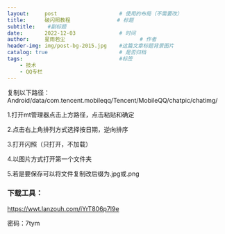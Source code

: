 ```yaml
---
layout:     post   				    # 使用的布局（不需要改）
title:      破闪照教程 				# 标题 
subtitle:    #副标题
date:       2022-12-03 				# 时间
author:     星雨若尘 						# 作者
header-img: img/post-bg-2015.jpg 	#这篇文章标题背景图片
catalog: true 						# 是否归档
tags:								#标签
    - 技术
    - QQ专栏
---
```

复制以下路径：
Android/data/com.tencent.mobileqq/Tencent/MobileQQ/chatpic/chatimg/

1.打开mt管理器点击上方路径，点击粘贴和确定

2.点击右上角排列方式选择按日期，逆向排序

3.打开闪照（只打开，不加载）

4.以图片方式打开第一个文件夹

5.若是要保存可以将文件复制改后缀为.jpg或.png


### 下载工具： 

https://wwt.lanzouh.com/iYrT806p7l9e

密码：7tym

